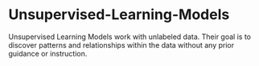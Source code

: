# Unsupervised-Learning-Models

Unsupervised Learning Models work with unlabeled data. Their goal is to discover patterns and relationships within the data without any prior guidance or instruction.
